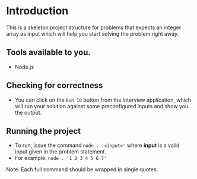 # Introduction

This is a skeleton project structure for problems that expects an integer array as input which will help you start solving the problem right away.

## Tools available to you.
- Node.js

## Checking for correctness 

- You can click on the `Run IO` button from the interview application, which will run your solution against some preconfigured inputs and show you the output.

## Running the project

- To run, issue the command `node . '<input>'` where  **input** is a valid input given in the problem statement.
- For example: `node . '1 2 3 4 5 6 7'`

Note: Each full command should be wrapped in single quotes.